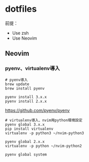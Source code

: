 # dotfiles
前提：
- Use zsh
- Use Neovim

## Neovim
### pyenv、virtualenv導入
```
# pyenv導入
brew update
brew install pyenv

pyenv install 3.x.x
pyenv install 2.x.x

```
https://github.com/pyenv/pyenv

```
# virtualenv導入、nvim用python環境設定
pyenv global 3.x.x
pip install virtualenv
virtualenv -p python3 ~/nvim-python3

pyenv global 2.x.x
virtualenv -p python ~/nvim-python2

pyenv global system
```
